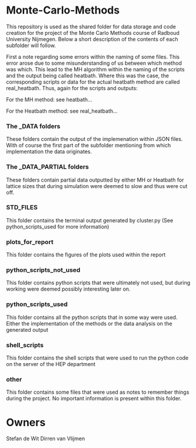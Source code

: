 # Monte-Carlo-Methods
This repository is used as the shared folder for data storage and code creation for the project of the Monte Carlo Methods course of Radboud University Nijmegen. Below a short description of the contents of each subfolder will follow. 

First a note regarding some errors within the naming of some files. This error arose due to some misunderstanding of us between which method was which. This lead to the MH algorithm within the naming of the scripts and the output being called heatbath. Where this was the case, the corresponding scripts or data for the actual heatbath method are called real_heatbath. Thus, again for the scripts and outputs:

For the MH method: see heatbath...

For the Heatbath method: see real_heatbath...

### The _DATA folders

These folders contain the output of the implemenation within JSON files. With of course the first part  of the subfolder mentioning from which implementation the data originates.

### The _DATA_PARTIAL folders

These folders contain partial data outputted by either MH or Heatbath for lattice sizes that during simulation were deemed to slow and thus were cut off. 

### STD_FILES 

This folder contains the terminal output generated by cluster.py (See python_scripts_used for more information)

### plots_for_report

This folder contains the figures of the plots used within the report

### python_scripts_not_used

This folder contains python scripts that were ultimately not used, but during working were deemed possibly interesting later on. 

### python_scripts_used

This folder contains all the python scripts that in some way were used. Either the implementation of the methods or the data analysis on the generated output

### shell_scripts

This folder contains the shell scripts that were used to run the python code on the server of the HEP department

### other

This folder contains some files that were used as notes to remember things during the project. No important information is present within this folder. 


# Owners

Stefan de Wit
Dirren van Vlijmen

